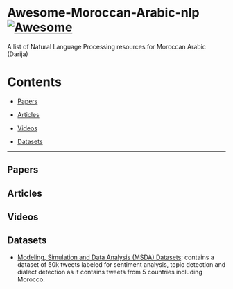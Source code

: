 # Awesome-Moroccan-Arabic-nlp [![Awesome](https://awesome.re/badge.svg)](https://awesome.re)
A list of Natural Language Processing resources for Moroccan Arabic (Darija)

# Contents

- [Papers](#papers)

- [Articles](#articles)

- [Videos](#videos)

- [Datasets](#datasets)

---

## Papers

## Articles

## Videos

## Datasets

- [Modeling, Simulation and Data Analysis (MSDA) Datasets](https://msda.um6p.ma/msda_datasets): contains a dataset of 50k tweets labeled for sentiment analysis, topic detection and dialect detection as it contains tweets from 5 countries including Morocco.
